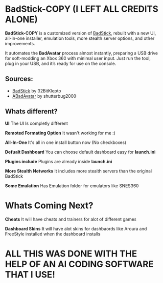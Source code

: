 # BadStick-COPY (I LEFT ALL CREDITS ALONE)

**BadStick-COPY** is a customized version of [BadStick](https://github.com/32BitKlepto/BadStick), rebuilt with a new UI, all-in-one installer, emulation tools, more stealth server options, and other improvements.

It automates the **BadAvatar** process almost instantly, preparing a USB drive for soft-modding an Xbox 360 with minimal user input. Just run the tool, plug in your USB, and it’s ready for use on the console.

## Sources:

* [BadStick](https://github.com/32BitKlepto/BadStick) by 32BitKlepto
* [ABadAvatar](https://github.com/shutterbug2000/ABadAvatar) by shutterbug2000

## Whats different?

**UI** The UI Is completly different

**Remoted Formating Option** It wasn't working for me :(

**All-In-One** It's all in one install button now (No checkboxes)

**Defualt Dashboard** You can choose default dashboard easy for **launch.ini**

**Plugins include** Plugins are already inside  **launch.ini**

**More Stealth Networks** It includes more stealth servers than the original BadStick

**Some Emulation**  Has Emulation folder for emulators like SNES360

# Whats Coming Next?

**Cheats** It will have cheats and trainers for alot of different games

**Dashboard Skins** It will have alot skins for dashbaords like Aroura and FreeStyle installed when the dashboard installs

# ALL THIS WAS DONE WITH THE HELP OF AN AI CODING SOFTWARE THAT I USE!

